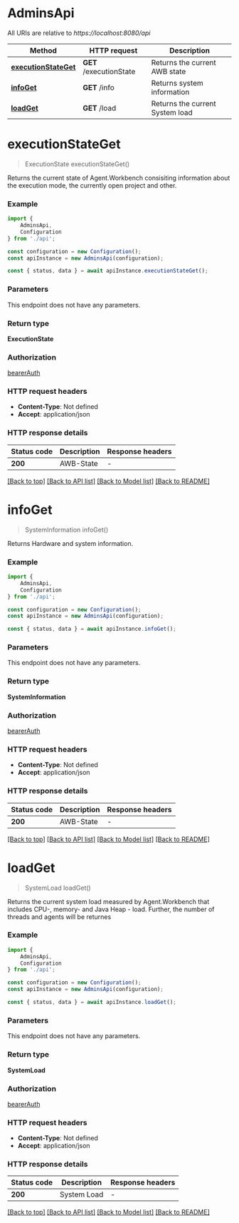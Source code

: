 # AdminsApi

All URIs are relative to *https://localhost:8080/api*

|Method | HTTP request | Description|
|------------- | ------------- | -------------|
|[**executionStateGet**](#executionstateget) | **GET** /executionState | Returns the current AWB state|
|[**infoGet**](#infoget) | **GET** /info | Returns system information|
|[**loadGet**](#loadget) | **GET** /load | Returns the current System load|

# **executionStateGet**
> ExecutionState executionStateGet()

Returns the current state of Agent.Workbench consisiting information  about the execution mode, the currently open project and other. 

### Example

```typescript
import {
    AdminsApi,
    Configuration
} from './api';

const configuration = new Configuration();
const apiInstance = new AdminsApi(configuration);

const { status, data } = await apiInstance.executionStateGet();
```

### Parameters
This endpoint does not have any parameters.


### Return type

**ExecutionState**

### Authorization

[bearerAuth](../README.md#bearerAuth)

### HTTP request headers

 - **Content-Type**: Not defined
 - **Accept**: application/json


### HTTP response details
| Status code | Description | Response headers |
|-------------|-------------|------------------|
|**200** | AWB-State |  -  |

[[Back to top]](#) [[Back to API list]](../README.md#documentation-for-api-endpoints) [[Back to Model list]](../README.md#documentation-for-models) [[Back to README]](../README.md)

# **infoGet**
> SystemInformation infoGet()

Returns Hardware and system  information. 

### Example

```typescript
import {
    AdminsApi,
    Configuration
} from './api';

const configuration = new Configuration();
const apiInstance = new AdminsApi(configuration);

const { status, data } = await apiInstance.infoGet();
```

### Parameters
This endpoint does not have any parameters.


### Return type

**SystemInformation**

### Authorization

[bearerAuth](../README.md#bearerAuth)

### HTTP request headers

 - **Content-Type**: Not defined
 - **Accept**: application/json


### HTTP response details
| Status code | Description | Response headers |
|-------------|-------------|------------------|
|**200** | AWB-State |  -  |

[[Back to top]](#) [[Back to API list]](../README.md#documentation-for-api-endpoints) [[Back to Model list]](../README.md#documentation-for-models) [[Back to README]](../README.md)

# **loadGet**
> SystemLoad loadGet()

Returns the current system load measured by Agent.Workbench that includes CPU-, memory- and Java Heap - load. Further, the number of threads and agents will be returnes 

### Example

```typescript
import {
    AdminsApi,
    Configuration
} from './api';

const configuration = new Configuration();
const apiInstance = new AdminsApi(configuration);

const { status, data } = await apiInstance.loadGet();
```

### Parameters
This endpoint does not have any parameters.


### Return type

**SystemLoad**

### Authorization

[bearerAuth](../README.md#bearerAuth)

### HTTP request headers

 - **Content-Type**: Not defined
 - **Accept**: application/json


### HTTP response details
| Status code | Description | Response headers |
|-------------|-------------|------------------|
|**200** | System Load |  -  |

[[Back to top]](#) [[Back to API list]](../README.md#documentation-for-api-endpoints) [[Back to Model list]](../README.md#documentation-for-models) [[Back to README]](../README.md)

